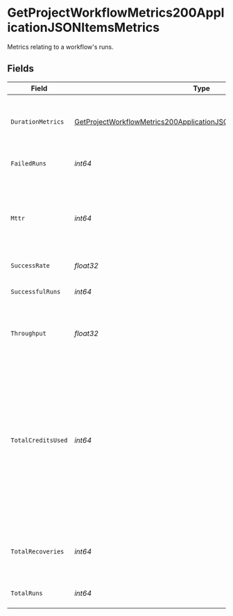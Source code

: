 # GetProjectWorkflowMetrics200ApplicationJSONItemsMetrics

Metrics relating to a workflow's runs.


## Fields

| Field                                                                                                                                                                             | Type                                                                                                                                                                              | Required                                                                                                                                                                          | Description                                                                                                                                                                       |
| --------------------------------------------------------------------------------------------------------------------------------------------------------------------------------- | --------------------------------------------------------------------------------------------------------------------------------------------------------------------------------- | --------------------------------------------------------------------------------------------------------------------------------------------------------------------------------- | --------------------------------------------------------------------------------------------------------------------------------------------------------------------------------- |
| `DurationMetrics`                                                                                                                                                                 | [GetProjectWorkflowMetrics200ApplicationJSONItemsMetricsDurationMetrics](../../models/operations/getprojectworkflowmetrics200applicationjsonitemsmetricsdurationmetrics.md)       | :heavy_check_mark:                                                                                                                                                                | Metrics relating to the duration of runs for a workflow.                                                                                                                          |
| `FailedRuns`                                                                                                                                                                      | *int64*                                                                                                                                                                           | :heavy_check_mark:                                                                                                                                                                | The number of failed runs.                                                                                                                                                        |
| `Mttr`                                                                                                                                                                            | *int64*                                                                                                                                                                           | :heavy_check_mark:                                                                                                                                                                | The mean time to recovery (mean time between failures and their next success) in seconds.                                                                                         |
| `SuccessRate`                                                                                                                                                                     | *float32*                                                                                                                                                                         | :heavy_check_mark:                                                                                                                                                                | N/A                                                                                                                                                                               |
| `SuccessfulRuns`                                                                                                                                                                  | *int64*                                                                                                                                                                           | :heavy_check_mark:                                                                                                                                                                | The number of successful runs.                                                                                                                                                    |
| `Throughput`                                                                                                                                                                      | *float32*                                                                                                                                                                         | :heavy_check_mark:                                                                                                                                                                | The average number of runs per day.                                                                                                                                               |
| `TotalCreditsUsed`                                                                                                                                                                | *int64*                                                                                                                                                                           | :heavy_check_mark:                                                                                                                                                                | The total credits consumed by the workflow in the aggregation window. Note that Insights is not a real time financial reporting tool and should not be used for credit reporting. |
| `TotalRecoveries`                                                                                                                                                                 | *int64*                                                                                                                                                                           | :heavy_check_mark:                                                                                                                                                                | The number of recovered workflow executions per day.                                                                                                                              |
| `TotalRuns`                                                                                                                                                                       | *int64*                                                                                                                                                                           | :heavy_check_mark:                                                                                                                                                                | The total number of runs.                                                                                                                                                         |